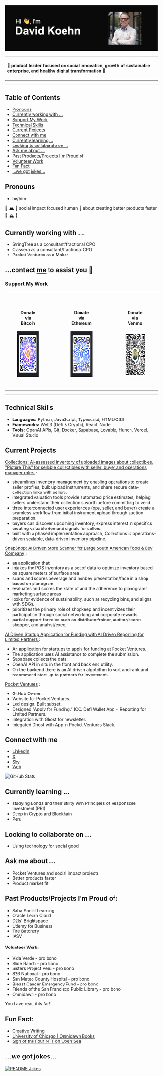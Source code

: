 ![Header](https://github.com/davidkoehn/davidkoehn/blob/main/header.png)


<table>
  <tr>
    <td style="vertical-align: top;">
      <h4>💚 product leader focused on social innovation, growth of sustainable enterprise, and healthy digital transformation  💚</h4>
    </td>
      </tr>
</table>

----
## Table of Contents
- [Pronouns](#pronouns)
- [Currently working with ...](#currently-working-with-)
- [Support My Work](#support-my-work)
- [Technical Skills](#technical-skills)
- [Current Projects](#current-projects)
- [Connect with me](#connect-with-me)
- [Currently learning ...](#currently-learning-)
- [Looking to collaborate on ...](#looking-to-collaborate-on-)
- [Ask me about ...](#ask-me-about-)
- [Past Products/Projects I'm Proud of](#past-productsprojects-im-proud-of)
- [Volunteer Work](#volunteer-work)
- [Fun Fact](#fun-fact)
- [...we got jokes...](#we-got-jokes)

## Pronouns
- he/him

🌊 🏔️ 🌳 social impact focused human 🔄 about creating better products faster 🌊 🏔️ 🌳

## Currently working with ...  

- StringTree as a consultant/fractional CPO
- Classera as a consultant/fractional CPO
- Pocket Ventures as a Maker
  
##  ...contact [me](https://www.linkedin.com/in/davidkoehn/) to assist you 🔭

### Support My Work 

<table style="width: 100%; border: 0;">
  <tr>
    <td style="padding: 40px; text-align: center; width: 30%; border: 0;">
      <h4>Donate via Bitcoin</h4>
      <a id="donate-bitcoin"></a>
      <a href="bitcoin:bc1q7lwqy08xkufksg20klvl0wshuex5fa3qjsw39u">
        <img src="/bitcoin-qr.png" alt="Donate Bitcoin" style="width: 150px; height: 150px;">
      </a>
    </td>
    <td style="width: 5%; border: 0;"></td>
    <td style="padding: 40px; text-align: center; width: 30%; border: 0;">
      <h4>Donate via Ethereum</h4>
      <a id="donate-ethereum"></a>
      <a href="ethereum:0x98b99b2f0F15206032AB0785893aB67Ae21dd94a">
        <img src="/ethereum-qr.png" alt="Donate Ethereum" style="width: 150px; height: 150px;">
      </a>
    </td>
    <td style="width: 5%; border: 0;"></td>
    <td style="padding: 40px; text-align: center; width: 30%; border: 0;">
      <h4>Donate via Venmo</h4>
      <a id="donate-venmo"></a>
      <a href="https://venmo.com/David-Koehn-5">
        <img src="/venmo-qr.png" alt="Donate Venmo" style="width: 150px; height: 150px;">
      </a>
    </td>
  </tr>
</table>

---

## Technical Skills
- **Languages:** Python, JavaScript, Typescript, HTML/CSS
- **Frameworks:** Web3 (Defi & Crypto), React, Node
- **Tools:** OpenAI APIs, Git, Docker, Supabase, Lovable, Hunch, Vercel, Visual Studio

## Current Projects

[Collections: AI-assessed inventory of uploaded images about collectibles. "Picture This" for sellable collectibles with seller, buyer and operations manager roles.](https://github.com/davidkoehn/collections) :
- streamlines inventory management by enabling operations to create seller profiles, bulk upload instruments, and share secure data-collection links with sellers.
- integrated valuation tools provide automated price estimates, helping sellers understand their collection's worth before committing to vend.
- three interconnected user experiences (ops, seller, and buyer) create a seamless workflow from initial instrument upload through auction preparation.
- buyers can discover upcoming inventory, express interest in specifics creating valuable demand signals for sellers.
- built with a phased implementation approach, Collections is operations-driven scalable, data-driven inventory pipeline.

[SnapShop: AI Driven Store Scanner for Large South American Food & Bev Company](
https://github.com/davidkoehn/snapshop-io-773dacd5) :
- an application that:
- intakes the POS inventory as a set of data to optimize inventory based on square meters of surface area
- scans and scores beverage and nonbev presentation/face in a shop based on planogram 
- evaluates and scores the state of and the adherence to planograms marketing surface areas
- looks for evidence of sustainability, such as recycling bins, and aligns with SDGs.
- prioritizes the primary role of shopkeep and incentivizes their participation through social networking and corporate rewards
- partial support for roles such as distributor/rainer, auditor/secret shopper, and analyst/exec. 

[AI Driven Startup Application for Funding with AI Driven Reporting for Limited Partners ](https://github.com/davidkoehn/funding-journey-quest) :

- An application for startups to apply for funding at Pocket Ventures. 
- The application uses AI assistance to complete the submission.
- Supabase collects the data. 
- OpenAI API in situ in the front and back end utility. 
- On the backend there is an AI driven algotrithm to sort and rank and recommend start-up to partners for investment. 

[Pocket Ventures](https://github.com/Pocket-Ventures) : 

- GitHub Owner. 
- Website for Pocket Ventures. 
- Led design. Built subset. 
- Designed "Apply for Funding." ICO. Defi Wallet App + Reporting for Limited Partners. 
- Integration with Ghost for newsletter. 
- Integated Ghost with App in Pocket Ventures Slack.

## Connect with me
- [LinkedIn](https://www.linkedin.com/in/davidkoehn/)
- [X](https://twitter.com/davidkoehn)
- [Sky](https://bsky.app/profile/davidkoehn.bsky.social)
- [Web](https://david-koehn.com)

![GitHub Stats](https://github-readme-stats.vercel.app/api?username=davidkoehn&show_icons=true)

## Currently learning ... 
- studying Bonds and their utility with Principles of Responsible Investment (PRI)
- Deep in Crypto and Blockhain
- Peru

## Looking to collaborate on ... 
- Using technology for social good

## Ask me about ...
- Pocket Ventures and social impact projects
- Better products faster
- Product market fit

## Past Products/Projects I'm Proud of:
* Saba Social Learning
* Oracle Learn Cloud
* D2ls' Brightspace
* Udemy for Business
* The Batchery
* IASV

#### Volunteer Work:
* Vida Verde - pro bono
* Slide Ranch - pro bono
* Sisters Project Peru - pro bono
* 826 National - pro bono
* San Mateo County Hospital - pro bono
* Breast Cancer Emergency Fund - pro bono
* Friends of the San Francisco Public Library - pro bono
* Omnidawn - pro bono

You have read this far? 

## Fun Fact: 
- [Creative Writing](https://davidkoehn.com)
- [University of Chicago | Omnidawn Books](https://press.uchicago.edu/ucp/books/author/K/D/au43347565.html)
- [Sign of the Four NFT on Open Sea](https://opensea.io/assets/matic/0xb50abcdb023e5b0d31d349a13e9e6ca366337d82/1/)

## ...we got jokes...

<a href="https://readme-jokes.vercel.app"><img align="center" src="https://readme-jokes.vercel.app/api" alt="README Jokes"></a>
